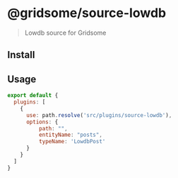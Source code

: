 # @gridsome/source-lowdb

> Lowdb source for Gridsome

## Install
## Usage

```js
export default {
  plugins: [
    {
      use: path.resolve('src/plugins/source-lowdb'),
      options: {
          path: "",
          entityName: "posts",
          typeName: 'LowdbPost'
      }
    }
  ]
}
```
